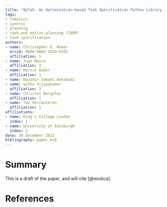 ```yaml
---
title: "OpTaS: An Optimization-based Task Specification Python Library For Robot Control and Planning"
tags:
- robotics
- control
- planning
- task and motion planning (TAMP)
- task specification
authors:
- name: Christopher E. Mower
  orcid: 0000-0002-3929-9391
  affiliation: 1
- name: Joao Moura
  affiliation: 2
- name: Martin Huber
  affiliation: 1
- name: Nazanin Zamani Behabadi
- name: Sethu Vijayakumar
  affiliation: 2
- name: Christos Bergeles
  affiliation: 1
- name: Tom Vercauteren
  affiliation: 1
affiliations:
- name: King's College London
  index: 1
- name: University of Edinburgh
  index: 2
date: 30 December 2022
bibliography: paper.bib
---
```


# Summary

This is a draft of the paper, and will cite [@exotica].

# References
